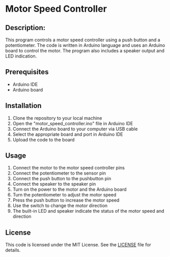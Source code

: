 # Motor Speed Controller
## Description:
This program controls a motor speed controller using a push button and a potentiometer. The code is written in Arduino language and uses an Arduino board to control the motor. The program also includes a speaker output and LED indication.

## Prerequisites

- Arduino IDE
- Arduino board
## Installation
1. Clone the repository to your local machine
2. Open the "motor_speed_controller.ino" file in Arduino IDE
3. Connect the Arduino board to your computer via USB cable
4. Select the appropriate board and port in Arduino IDE
5. Upload the code to the board
## Usage

1. Connect the motor to the motor speed controller pins
2. Connect the potentiometer to the sensor pin
3. Connect the push button to the pushbutton pin
4. Connect the speaker to the speaker pin
5. Turn on the power to the motor and the Arduino board
6. Turn the potentiometer to adjust the motor speed
7. Press the push button to increase the motor speed
8. Use the switch to change the motor direction
9. The built-in LED and speaker indicate the status of the motor speed and direction
## License

This code is licensed under the MIT License. See the [LICENSE](LICENSE) file for details.
